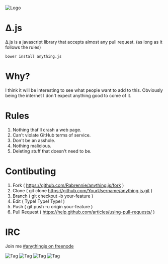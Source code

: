 ![Logo](http://i.imgur.com/aLPpSED.png)
# Δ.js
Δ.js is a javascript library that accepts almost any pull request. (as long as it follows the rules)

    bower install anything.js


# Why?
I think it will be interesting to see what people want to add to this. Obviously being the internet I don't expect anything good to come of it.

# Rules
1. Nothing that'll crash a web page.
1. Can't violate GitHub terms of service.
1. Don't be an asshole.
  1. Nothing malicious.  
  1. Deleting stuff that doesn't need to be.


# Contibuting
1. Fork ( https://github.com/Rabrennie/anything.js/fork )
1. Clone ( git clone https://github.com/YourUsername/anything.js.git )
1. Branch ( git checkout -b your-feature )
1. Edit ( Type! Type! Type! )
1. Push ( git push -u origin your-feature )
1. Pull Request ( https://help.github.com/articles/using-pull-requests/ )

# IRC
Join me [#anythingjs on freenode](http://webchat.freenode.net/?channels=anythingjs)

![Tag](http://i.imgur.com/etWLNKJ.gif) ![Tag](http://i.imgur.com/c4J95hH.gif) ![Tag](http://i.imgur.com/Sl7UbNI.gif) ![Tag](http://i.imgur.com/xaoeuKp.gif)
